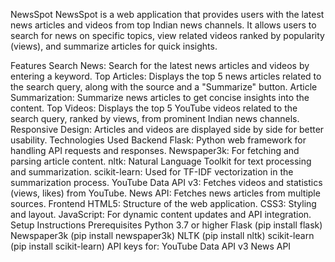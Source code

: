 NewsSpot
NewsSpot is a web application that provides users with the latest news articles and videos from top Indian news channels. It allows users to search for news on specific topics, view related videos ranked by popularity (views), and summarize articles for quick insights.

Features
Search News: Search for the latest news articles and videos by entering a keyword.
Top Articles: Displays the top 5 news articles related to the search query, along with the source and a "Summarize" button.
Article Summarization: Summarize news articles to get concise insights into the content.
Top Videos: Displays the top 5 YouTube videos related to the search query, ranked by views, from prominent Indian news channels.
Responsive Design: Articles and videos are displayed side by side for better usability.
Technologies Used
Backend
Flask: Python web framework for handling API requests and responses.
Newspaper3k: For fetching and parsing article content.
nltk: Natural Language Toolkit for text processing and summarization.
scikit-learn: Used for TF-IDF vectorization in the summarization process.
YouTube Data API v3: Fetches videos and statistics (views, likes) from YouTube.
News API: Fetches news articles from multiple sources.
Frontend
HTML5: Structure of the web application.
CSS3: Styling and layout.
JavaScript: For dynamic content updates and API integration.
Setup Instructions
Prerequisites
Python 3.7 or higher
Flask (pip install flask)
Newspaper3k (pip install newspaper3k)
NLTK (pip install nltk)
scikit-learn (pip install scikit-learn)
API keys for:
YouTube Data API v3
News API
